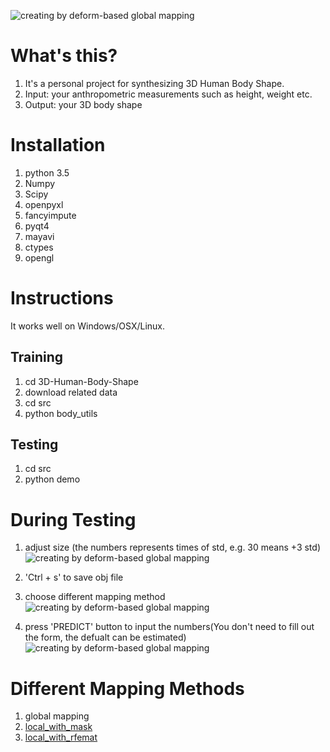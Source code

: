 ![creating by deform-based global mapping](https://raw.githubusercontent.com/1900zyh/3D-Human-Body-Shape/master/pics/dg-h.png)

# What's this?
1. It's a personal project for synthesizing 3D Human Body Shape.
2. Input: your anthropometric measurements such as height, weight etc.
3. Output: your 3D body shape

# Installation
1. python 3.5
2. Numpy
3. Scipy
4. openpyxl
5. fancyimpute
6. pyqt4
7. mayavi
8. ctypes
9. opengl


# Instructions

It works well on Windows/OSX/Linux.


## Training
1. cd 3D-Human-Body-Shape
2. download related data
2. cd src 
3. python body_utils

## Testing
1. cd src
2. python demo


# During Testing
1. adjust size (the numbers represents times of std, e.g. 30 means +3 std)
![creating by deform-based global mapping](https://raw.githubusercontent.com/1900zyh/3D-Human-Body-Shape/master/pics/fig1.png)

2. 'Ctrl + s' to save obj file

3. choose different mapping method
![creating by deform-based global mapping](https://raw.githubusercontent.com/1900zyh/3D-Human-Body-Shape/master/pics/fig2.png)

4. press 'PREDICT' button to input the numbers(You don't need to fill out the form, the defualt can be estimated)
![creating by deform-based global mapping](https://raw.githubusercontent.com/1900zyh/3D-Human-Body-Shape/master/pics/fig3.png)


# Different Mapping Methods
1. global mapping
2. [local_with_mask](https://dl.acm.org/citation.cfm?id=2758217)
3. [local_with_rfemat](https://raw.githubusercontent.com/1900zyh/3D-Human-Body-Shape/master/pics/3D_Human_Body_Reshaping_with_Anthropometric_Modeling.pdf)